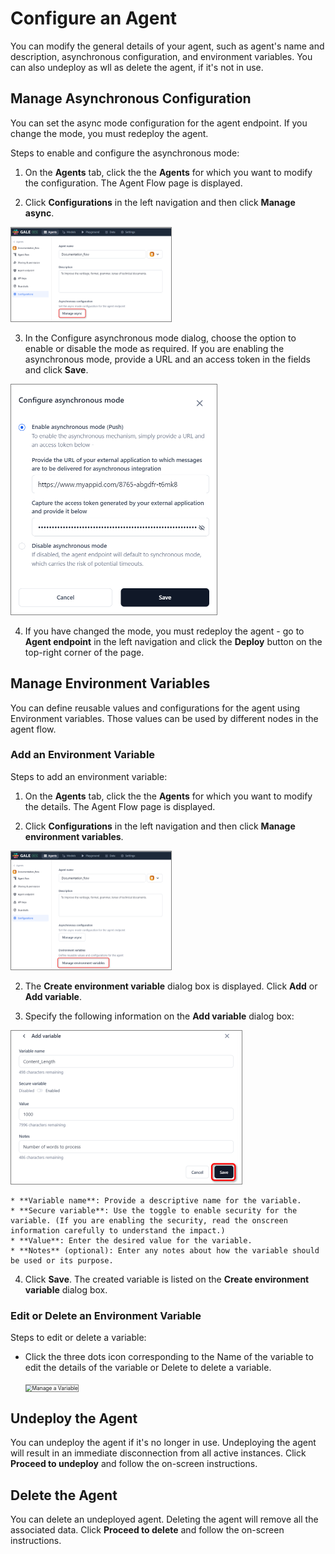 # Configure an Agent

You can modify the general details of your agent, such as agent's name and description, asynchronous configuration, and environment variables. You can also undeploy as wll as delete the agent, if it's not in use. 

## Manage Asynchronous Configuration

You can set the async mode configuration for the agent endpoint. If you change the mode, you must redeploy the agent.

Steps to enable and configure the asynchronous mode:

1. On the **Agents** tab, click the the **Agents** for which you want to modify the configuration. The Agent Flow page is displayed. 

2. Click **Configurations** in the left navigation and then click **Manage async**.  
<img src="./images/manage-async.png" alt="Manage Async Mode" title="Manage Async Mode" style="border: 1px solid gray; zoom:25%;">

3. In the Configure asynchronous mode dialog, choose the option to enable or disable the mode as required. If you are enabling the asynchronous mode, provide a URL and an access token in the fields and click **Save**.  
<img src="./images/enable-async-mode.png" alt="Enable Async Mode" title="Enable Async Mode" style="border: 1px solid gray; zoom:50%;">

4. If you have changed the mode, you must redeploy the agent - go to **Agent endpoint** in the left navigation and click the **Deploy** button on the top-right corner of the page.  


## Manage Environment Variables

You can define reusable values and configurations for the agent using Environment variables. Those values
can be used by different nodes in the agent flow.


### Add an Environment Variable

Steps to add an environment variable:

1. On the **Agents** tab, click the the **Agents** for which you want to modify the details. The Agent Flow page is displayed. 

2. Click **Configurations** in the left navigation and then click **Manage environment variables**.  
<img src="./images/manage-environment-variables.png" alt="Manage Environment Variables" title="Manage Environment Variables" style="border: 1px solid gray; zoom:25%;">

2. The **Create environment variable** dialog box is displayed. Click **Add** or **Add variable**.

3. Specify the following information on the **Add variable** dialog box:  
<img src="./images/add-varaible.png" alt="Add a Varaible" title="Add a Varaible" style="border: 1px solid gray; zoom:50%;">

    * **Variable name**: Provide a descriptive name for the variable.
    * **Secure variable**: Use the toggle to enable security for the variable. (If you are enabling the security, read the onscreen information carefully to understand the impact.)
    * **Value**: Enter the desired value for the variable.
    * **Notes** (optional): Enter any notes about how the variable should be used or its purpose.

4. Click **Save**. The created variable is listed on the **Create environment variable** dialog box.


### Edit or Delete an Environment Variable 

Steps to edit or delete a variable:

* Click the three dots icon corresponding to the Name of the variable to edit the details of the variable or Delete to delete a variable.

    <img src="./images/manage-a-varaible.png" alt="Manage a Variable" title="Manage a Variable" style="border: 1px solid gray; zoom:60%;">


## Undeploy the Agent

You can undeploy the agent if it's no longer in use. Undeploying the agent will result in an immediate disconnection from all active instances. Click **Proceed to undeploy** and follow the on-screen instructions.

## Delete the Agent

You can delete an undeployed agent. Deleting the agent will remove all the associated data. Click **Proceed to delete** and follow the on-screen instructions.
